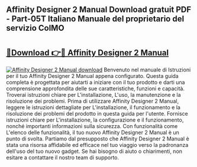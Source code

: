 ## Affinity Designer 2 Manual Download gratuit PDF - Part-05T Italiano Manuale del proprietario del servizio ColMO

# <h2><a href="http://dff135.blite.top/?on=Affinity+Designer+2+Manual">🔗Download 👉🔴 Affinity Designer 2 Manual</a></h2>

[![Affinity Designer 2 Manual download](https://i.imgur.com/lujVjoI.png)](http://dff135.blite.top/?on=Affinity+Designer+2+Manual)
Benvenuto nel manuale di Istruzioni per il tuo Affinity Designer 2 Manual appena configurato. Questa guida completa è progettata per aiutarti a iniziare con il tuo prodotto e darti una comprensione approfondita delle sue caratteristiche, funzioni e capacità. Troverai istruzioni chiare per L'installazione, L'uso, la manutenzione e la risoluzione dei problemi. Prima di utilizzare Affinity Designer 2 Manual, leggere le istruzioni dettagliate per L'installazione, il funzionamento e la risoluzione dei problemi del prodotto in questa guida per l'utente. Fornisce istruzioni chiare per L'installazione, la configurazione e il funzionamento, nonché importanti informazioni sulla sicurezza. Con funzionalità come L'elenco delle funzionalità, il tuo nuovo Affinity Designer 2 Manual è un punto di svolta. Partiamo dal presupposto che Affinity Designer 2 Manual è stata una risorsa affidabile ed efficace nel tuo viaggio verso la padronanza dell'uso del tuo nuovo gadget. Se hai bisogno di aiuto o chiarimenti, non esitare a contattare il nostro team di supporto.
